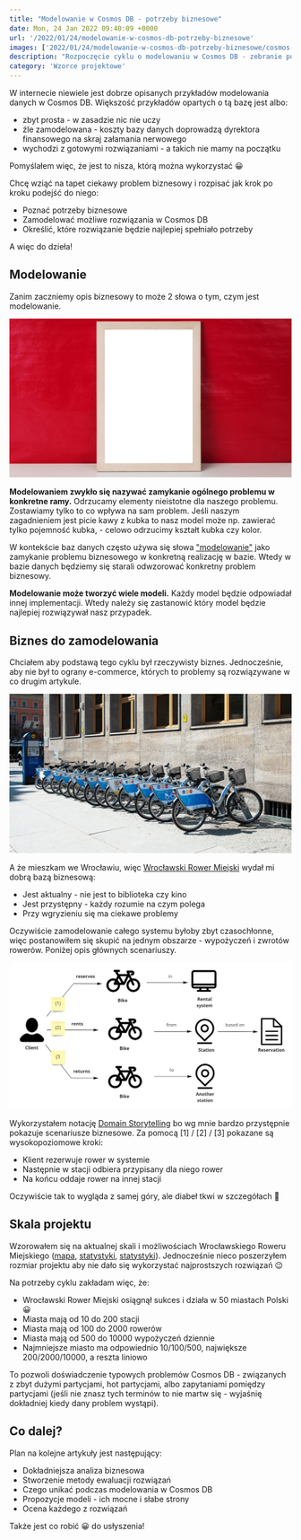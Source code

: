 ```yaml
---
title: "Modelowanie w Cosmos DB - potrzeby biznesowe"
date: Mon, 24 Jan 2022 09:40:09 +0000
url: '/2022/01/24/modelowanie-w-cosmos-db-potrzeby-biznesowe'
images: ['2022/01/24/modelowanie-w-cosmos-db-potrzeby-biznesowe/cosmos-modeling.jpg']
description: "Rozpoczęcie cyklu o modelowaniu w Cosmos DB - zebranie potrzeb biznesowych"
category: 'Wzorce projektowe'
---
```


W internecie niewiele jest dobrze opisanych przykładów modelowania danych w Cosmos DB. 
Większość przykładów opartych o tą bazę jest albo:

- zbyt prosta - w zasadzie nic nie uczy
- źle zamodelowana - koszty bazy danych doprowadzą dyrektora finansowego na skraj załamania nerwowego
- wychodzi z gotowymi rozwiązaniami - a takich nie mamy na początku
 
Pomyślałem więc, że jest to nisza, którą można wykorzystać 😀

Chcę wziąć na tapet ciekawy problem biznesowy i rozpisać jak krok po kroku podejść do niego:

- Poznać potrzeby biznesowe
- Zamodelować możliwe rozwiązania w Cosmos DB
- Określić, które rozwiązanie będzie najlepiej spełniało potrzeby

A więc do dzieła!

## Modelowanie

Zanim zaczniemy opis biznesowy to może 2 słowa o tym, czym jest modelowanie.

[![](frame.jpg)](frame.jpg)

**Modelowaniem zwykło się nazywać zamykanie ogólnego problemu w konkretne ramy.** Odrzucamy elementy nieistotne dla naszego problemu. Zostawiamy tylko to co wpływa na sam problem. Jeśli naszym zagadnieniem jest picie kawy z kubka to nasz model może np. zawierać tylko pojemność kubka, - celowo odrzucimy  kształt kubka czy kolor.

W kontekście baz danych często używa się słowa ["modelowanie"](https://docs.microsoft.com/en-us/azure/cosmos-db/sql/modeling-data) jako zamykanie problemu biznesowego w konkretną realizację w bazie. Wtedy w bazie danych będziemy się starali odwzorować konkretny problem biznesowy.

**Modelowanie może tworzyć wiele modeli.** Każdy model będzie odpowiadał innej implementacji. Wtedy należy się zastanowić który model będzie najlepiej rozwiązywał nasz przypadek.

## Biznes do zamodelowania

Chciałem aby podstawą tego cyklu był rzeczywisty biznes. Jednocześnie, aby nie był to ograny e-commerce, których to problemy są rozwiązywane w co drugim artykule.

[![](bikes.jpg)](bikes.jpg)

A że mieszkam we Wrocławiu, więc [Wrocławski Rower Miejski](https://wroclawskirower.pl/) wydał mi dobrą bazą biznesową:

- Jest aktualny - nie jest to biblioteka czy kino
- Jest przystępny - każdy rozumie na czym polega
- Przy wgryzieniu się ma ciekawe problemy

Oczywiście zamodelowanie całego systemu byłoby zbyt czasochłonne, więc postanowiłem się skupić na jednym obszarze - wypożyczeń i zwrotów rowerów. Poniżej opis głównych scenariuszy.

[![](cosmos-1.jpg)](cosmos-1.jpg)

Wykorzystałem notację [Domain Storytelling](https://domainstorytelling.org/) bo wg mnie bardzo przystępnie pokazuje scenariusze biznesowe. Za pomocą [1] / [2] / [3] pokazane są wysokopoziomowe kroki:

- Klient rezerwuje rower w systemie
- Następnie w stacji odbiera przypisany dla niego rower
- Na końcu oddaje rower na innej stacji

Oczywiście tak to wygląda z samej góry, ale diabeł tkwi w szczegółach 🧐

## Skala projektu

Wzorowałem się na aktualnej skali i możliwościach Wrocławskiego Roweru Miejskiego ([mapa](https://wroclawskirower.pl/), [statystyki](https://pl.wikipedia.org/wiki/Wroc%C5%82awski_Rower_Miejski), [statystyki](https://wroclawskirower.pl/nowy-dzienny-rekord-wypozyczen-wroclawskiego-roweru-miejskiego/)). Jednocześnie nieco poszerzyłem rozmiar projektu aby nie dało się wykorzystać najprostszych rozwiązań 😉

Na potrzeby cyklu zakładam więc, że:

 - Wrocławski Rower Miejski osiągnął sukces i działa w 50 miastach Polski 😀
 - Miasta mają od 10 do 200 stacji
 - Miasta mają od 100 do 2000 rowerów
 - Miasta mają od 500 do 10000 wypożyczeń dziennie
 - Najmniejsze miasto ma odpowiednio 10/100/500, największe 200/2000/10000, a reszta liniowo

To pozwoli doświadczenie typowych problemów Cosmos DB - związanych z zbyt dużymi partycjami, hot partycjami, albo zapytaniami pomiędzy partycjami (jeśli nie znasz tych terminów to nie martw się - wyjaśnię dokładniej kiedy dany problem wystąpi).

## Co dalej?

Plan na kolejne artykuły jest następujący:

- Dokładniejsza analiza biznesowa
- Stworzenie metody ewaluacji rozwiązań
- Czego unikać podczas modelowania w Cosmos DB
- Propozycje modeli - ich mocne i słabe strony
- Ocena każdego z rozwiązań

Także jest co robić 😀 do usłyszenia!
